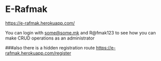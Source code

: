 # E-Rafmak
https://e-rafmak.herokuapp.com/

You can login with some@some.mk and R@fmak123 to see how you can make CRUD operations as an administrator 

###also there is a hidden registration route
https://e-rafmak.herokuapp.com/register


